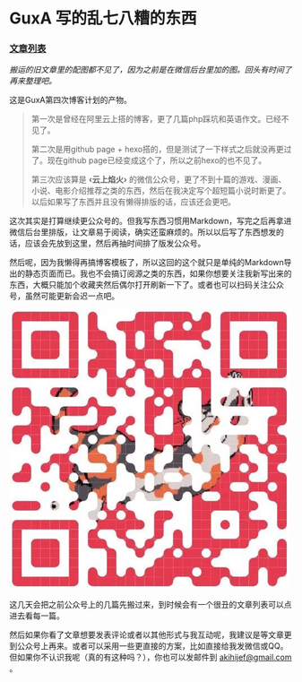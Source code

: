 # GuxA 写的乱七八糟的东西

### **[文章列表](./list)**

*搬运的旧文章里的配图都不见了，因为之前是在微信后台里加的图。回头有时间了再来整理吧。*

这是GuxA第四次博客计划的产物。

> 第一次是曾经在阿里云上搭的博客，更了几篇php踩坑和英语作文。已经不见了。
>
> 第二次是用github page + hexo搭的，但是测试了一下样式之后就没再更过了。现在github page已经变成这个了，所以之前hexo的也不见了。
>
> 第三次应该算是  **‹云上焰火›**  的微信公众号，更了不到十篇的游戏、漫画、小说、电影介绍推荐之类的东西，然后在我决定写个超短篇小说时断更了。以后如果写了东西并且没有懒得排版的话，应该还会更吧。

这次其实是打算继续更公众号的。但我写东西习惯用Markdown，写完之后再拿进微信后台里排版，让文章易于阅读，确实还蛮麻烦的。所以以后写了东西想发的话，应该会先放到这里，然后再抽时间排了版发公众号。

然后呢，因为我懒得再搞博客模板了，所以这回的这个就只是单纯的Markdown导出的静态页面而已。我也不会搞订阅源之类的东西，如果你想要关注我新写出来的东西，大概只能加个收藏夹然后偶尔打开刷新一下了。或者也可以扫码关注公众号，虽然可能更新会迟一点吧。

![image-20190430122701012](./image/image-20190430122701012.png)

这几天会把之前公众号上的几篇先搬过来，到时候会有一个很丑的文章列表可以点进去看每一篇。

然后如果你看了文章想要发表评论或者以其他形式与我互动呢，我建议是等文章更到公众号上再来。或者可以采用一些更直接的方案，比如直接给我发微信或QQ。但如果你不认识我呢（真的有这种吗？），你也可以发邮件到 akihijef@gmail.com 。